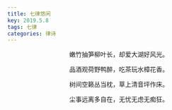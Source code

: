 ```yaml
---
title: 七律悠闲
key: 2019.5.8
tags: 七律
categories: 律诗
---
```


<p align="center">嫩竹抽笋柳叶长，却爱大湖好风光。
</p>
<p align="center">品酒观荷野鸭醉，吃茶玩水樟花香。
</p>
<p align="center">树间空籁丛当枕，草上清音坪作床。
</p>
<p align="center">尘事远离多自在，无忧无虑无痴狂。
</p>
<p align="center"></br>
</p>
